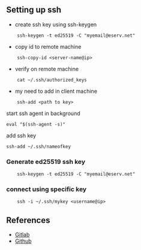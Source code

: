 ## Setting up ssh
- create ssh key using ssh-keygen

```
    ssh-keygen -t ed25519 -C "myemail@eserv.net"
```
- copy id to remote machine

```
    ssh-copy-id <server-name@ip>
```

- verify on remote machine
```
    cat ~/.ssh/authorized_keys
```

- my need to add in client machine
```
    ssh-add <path to key>
```

start ssh agent in background

```
eval "$(ssh-agent -s)"
```

add ssh key

```
ssh-add ~/.ssh/nameofkey
```

### Generate ed25519 ssh key

```
    ssh-keygen -t ed25519 -C "myemail@eserv.net"
```
### connect using specific key
```
    ssh -i ~/.ssh/mykey <username@ip> 
```


## References
- [Gitlab](https://docs.gitlab.com/ee/user/ssh.html)
- [Github](https://docs.github.com/en/authentication/connecting-to-github-with-ssh)
